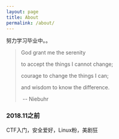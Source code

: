 ```yaml
---
layout: page
title: About
permalink: /about/
---
```






努力学习毕业中。。



> God grant me the serenity
>
> to accept the things I cannot change;
>
> courage to change the things I can;
>
> and wisdom to know the difference.
>
> ​											--   Niebuhr 



### 2018.11之前

CTF入门，安全爱好，Linux粉，美剧狂